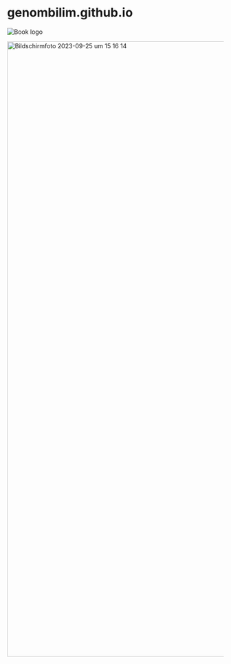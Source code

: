 # genombilim.github.io

![Book logo](https://github.com/genombilim/genombilim.github.io/tree/main/docs/assets/egenombilim2024.jpg)


<img width="1429" alt="Bildschirmfoto 2023-09-25 um 15 16 14" src="https://tugcebilgin.files.wordpress.com/2024/02/egenombilim2024.jpg">
